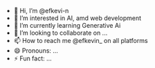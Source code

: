 - 👋 Hi, I’m @efkevi-n
- 👀 I’m interested in AI, amd web development
- 🌱 I’m currently learning Generative Ai
- 💞️ I’m looking to collaborate on ...
- 📫 How to reach me @efkevin_ on all platforms 
- 😄 Pronouns: ...
- ⚡ Fun fact: ...

<!---
efkevi-n/efkevi-n is a ✨ special ✨ repository because its `README.md` (this file) appears on your GitHub profile.
You can click the Preview link to take a look at your changes.
--->
